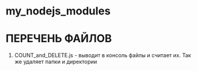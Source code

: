 # my_nodejs_modules

# ПЕРЕЧЕНЬ ФАЙЛОВ

1. COUNT_and_DELETE.js - выводит в консоль файлы и считает их. Так же удаляет папки и директории
